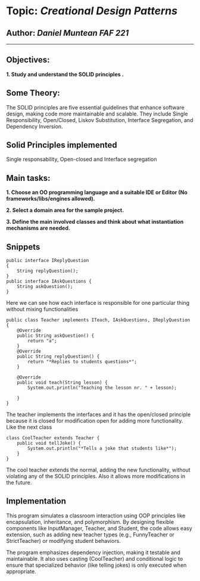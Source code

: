 # Topic: *Creational Design Patterns*
## Author: *Daniel Muntean* *FAF 221*
------
## Objectives:
__1. Study and understand the SOLID principles .__

## Some Theory:
The SOLID principles are five essential guidelines that enhance software design, making code more maintainable and scalable. They include Single Responsibility, Open/Closed, Liskov Substitution, Interface Segregation, and Dependency Inversion. 

## Solid Principles implemented
Single responsability, Open-closed and Interface segregation 

## Main tasks:
__1. Choose an OO programming language and a suitable IDE or Editor (No frameworks/libs/engines allowed).__

__2. Select a domain area for the sample project.__

__3. Define the main involved classes and think about what instantiation mechanisms are needed.__

## Snippets
```
public interface IReplyQuestion
{
    String replyQuestion();
}
public interface IAskQuestions {
    String askQuestion();
}
```
Here we can see how each interface is responsible for one particular thing without mixing functionalities
```
public class Teacher implements ITeach, IAskQuestions, IReplyQuestion {
    @Override
    public String askQuestion() {
        return "a";
    }
    @Override
    public String replyQuestion() {
        return "*Replies to students questions*";
    }

    @Override
    public void teach(String lesson) {
        System.out.println("Teaching the lesson nr. " + lesson);

    }
}
```
The teacher implements the interfaces and it has the open/closed principle because it is closed for modification open for adding more functionality. Like the next class
```
class CoolTeacher extends Teacher {
    public void tellJoke() {
        System.out.println("*Tells a joke that students like*");
    }
}
```
The cool teacher extends the normal, adding the new functionality, without violating any of the SOLID principles. Also it allows more modifications in the future.


## Implementation
This program simulates a classroom interaction using OOP principles like encapsulation, inheritance, and polymorphism. By designing flexible components like InputManager, Teacher, and Student, the code allows easy extension, such as adding new teacher types (e.g., FunnyTeacher or StrictTeacher) or modifying student behaviors.

The program emphasizes dependency injection, making it testable and maintainable. It also uses casting (CoolTeacher) and conditional logic to ensure that specialized behavior (like telling jokes) is only executed when appropriate. 



